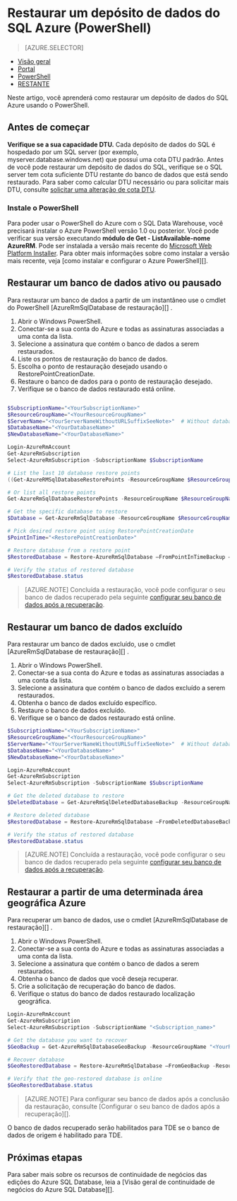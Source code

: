 <properties
   pageTitle="Restaurar um depósito de dados do SQL Azure (PowerShell) | Microsoft Azure"
   description="Tarefas do PowerShell para restaurar um depósito de dados do SQL Azure."
   services="sql-data-warehouse"
   documentationCenter="NA"
   authors="Lakshmi1812"
   manager="barbkess"
   editor=""/>

<tags
   ms.service="sql-data-warehouse"
   ms.devlang="NA"
   ms.topic="article"
   ms.tgt_pltfrm="NA"
   ms.workload="data-services"
   ms.date="09/21/2016"
   ms.author="lakshmir;barbkess;sonyama"/>

# <a name="restore-an-azure-sql-data-warehouse-powershell"></a>Restaurar um depósito de dados do SQL Azure (PowerShell)

> [AZURE.SELECTOR]
- [Visão geral][]
- [Portal][]
- [PowerShell][]
- [RESTANTE][]

Neste artigo, você aprenderá como restaurar um depósito de dados do SQL Azure usando o PowerShell.

## <a name="before-you-begin"></a>Antes de começar

**Verifique se a sua capacidade DTU.** Cada depósito de dados do SQL é hospedado por um SQL server (por exemplo, myserver.database.windows.net) que possui uma cota DTU padrão.  Antes de você pode restaurar um depósito de dados do SQL, verifique se o SQL server tem cota suficiente DTU restante do banco de dados que está sendo restaurado. Para saber como calcular DTU necessário ou para solicitar mais DTU, consulte [solicitar uma alteração de cota DTU][].

### <a name="install-powershell"></a>Instale o PowerShell

Para poder usar o PowerShell do Azure com o SQL Data Warehouse, você precisará instalar o Azure PowerShell versão 1.0 ou posterior.  Você pode verificar sua versão executando **módulo de Get - ListAvailable-nome AzureRM**.  Pode ser instalada a versão mais recente do [Microsoft Web Platform Installer][].  Para obter mais informações sobre como instalar a versão mais recente, veja [como instalar e configurar o Azure PowerShell][].

## <a name="restore-an-active-or-paused-database"></a>Restaurar um banco de dados ativo ou pausado

Para restaurar um banco de dados a partir de um instantâneo use o cmdlet do PowerShell [AzureRmSqlDatabase de restauração][] .

1. Abrir o Windows PowerShell.
2. Conectar-se a sua conta do Azure e todas as assinaturas associadas a uma conta da lista.
3. Selecione a assinatura que contém o banco de dados a serem restaurados.
4. Liste os pontos de restauração do banco de dados.
5. Escolha o ponto de restauração desejado usando o RestorePointCreationDate.
6. Restaure o banco de dados para o ponto de restauração desejado.
7. Verifique se o banco de dados restaurado está online.

```Powershell

$SubscriptionName="<YourSubscriptionName>"
$ResourceGroupName="<YourResourceGroupName>"
$ServerName="<YourServerNameWithoutURLSuffixSeeNote>"  # Without database.windows.net
$DatabaseName="<YourDatabaseName>"
$NewDatabaseName="<YourDatabaseName>"

Login-AzureRmAccount
Get-AzureRmSubscription
Select-AzureRmSubscription -SubscriptionName $SubscriptionName

# List the last 10 database restore points
((Get-AzureRMSqlDatabaseRestorePoints -ResourceGroupName $ResourceGroupName -ServerName $ServerName -DatabaseName ($DatabaseName).RestorePointCreationDate)[-10 .. -1]

# Or list all restore points
Get-AzureRmSqlDatabaseRestorePoints -ResourceGroupName $ResourceGroupName -ServerName $ServerName -DatabaseName $DatabaseName

# Get the specific database to restore
$Database = Get-AzureRmSqlDatabase -ResourceGroupName $ResourceGroupName -ServerName $ServerName -DatabaseName $DatabaseName

# Pick desired restore point using RestorePointCreationDate
$PointInTime="<RestorePointCreationDate>"  

# Restore database from a restore point
$RestoredDatabase = Restore-AzureRmSqlDatabase –FromPointInTimeBackup –PointInTime $PointInTime -ResourceGroupName $Database.ResourceGroupName -ServerName $Database.$ServerName -TargetDatabaseName $NewDatabaseName –ResourceId $Database.ResourceID

# Verify the status of restored database
$RestoredDatabase.status

```

>[AZURE.NOTE] Concluída a restauração, você pode configurar o seu banco de dados recuperado pela seguinte [configurar seu banco de dados após a recuperação][].


## <a name="restore-a-deleted-database"></a>Restaurar um banco de dados excluído

Para restaurar um banco de dados excluído, use o cmdlet [AzureRmSqlDatabase de restauração][] .

1. Abrir o Windows PowerShell.
2. Conectar-se a sua conta do Azure e todas as assinaturas associadas a uma conta da lista.
3. Selecione a assinatura que contém o banco de dados excluído a serem restaurados.
4. Obtenha o banco de dados excluído específico.
5. Restaure o banco de dados excluído.
6. Verifique se o banco de dados restaurado está online.

```Powershell
$SubscriptionName="<YourSubscriptionName>"
$ResourceGroupName="<YourResourceGroupName>"
$ServerName="<YourServerNameWithoutURLSuffixSeeNote>"  # Without database.windows.net
$DatabaseName="<YourDatabaseName>"
$NewDatabaseName="<YourDatabaseName>"

Login-AzureRmAccount
Get-AzureRmSubscription
Select-AzureRmSubscription -SubscriptionName $SubscriptionName

# Get the deleted database to restore
$DeletedDatabase = Get-AzureRmSqlDeletedDatabaseBackup -ResourceGroupName $ResourceGroupNam -ServerName $ServerName -DatabaseName $DatabaseName

# Restore deleted database
$RestoredDatabase = Restore-AzureRmSqlDatabase –FromDeletedDatabaseBackup –DeletionDate $DeletedDatabase.DeletionDate -ResourceGroupName $DeletedDatabase.ResourceGroupName -ServerName $DeletedDatabase.ServerName -TargetDatabaseName $NewDatabaseName –ResourceId $DeletedDatabase.ResourceID

# Verify the status of restored database
$RestoredDatabase.status
```

>[AZURE.NOTE] Concluída a restauração, você pode configurar o seu banco de dados recuperado pela seguinte [configurar seu banco de dados após a recuperação][].


## <a name="restore-from-an-azure-geographical-region"></a>Restaurar a partir de uma determinada área geográfica Azure

Para recuperar um banco de dados, use o cmdlet [AzureRmSqlDatabase de restauração][] .

1. Abrir o Windows PowerShell.
2. Conectar-se a sua conta do Azure e todas as assinaturas associadas a uma conta da lista.
3. Selecione a assinatura que contém o banco de dados a serem restaurados.
4. Obtenha o banco de dados que você deseja recuperar.
5. Crie a solicitação de recuperação do banco de dados.
6. Verifique o status do banco de dados restaurado localização geográfica.

```Powershell
Login-AzureRmAccount
Get-AzureRmSubscription
Select-AzureRmSubscription -SubscriptionName "<Subscription_name>"

# Get the database you want to recover
$GeoBackup = Get-AzureRmSqlDatabaseGeoBackup -ResourceGroupName "<YourResourceGroupName>" -ServerName "<YourServerName>" -DatabaseName "<YourDatabaseName>"

# Recover database
$GeoRestoredDatabase = Restore-AzureRmSqlDatabase –FromGeoBackup -ResourceGroupName "<YourResourceGroupName>" -ServerName "<YourTargetServer>" -TargetDatabaseName "<NewDatabaseName>" –ResourceId $GeoBackup.ResourceID

# Verify that the geo-restored database is online
$GeoRestoredDatabase.status
```

>[AZURE.NOTE] Para configurar seu banco de dados após a conclusão da restauração, consulte [Configurar o seu banco de dados após a recuperação][]. 


O banco de dados recuperado serão habilitados para TDE se o banco de dados de origem é habilitado para TDE.


## <a name="next-steps"></a>Próximas etapas
Para saber mais sobre os recursos de continuidade de negócios das edições do Azure SQL Database, leia a [Visão geral de continuidade de negócios do Azure SQL Database][].

<!--Image references-->

<!--Article references-->
[Visão geral sobre o continuidade de negócios banco de dados do SQL Azure]: sql-database-business-continuity.md
[Solicitar uma alteração de cota DTU]: ./sql-data-warehouse-get-started-create-support-ticket.md#request-quota-change
[Configurar seu banco de dados após a recuperação]: ./sql-database-disaster-recovery.md#configure-your-database-after-recovery
[Como instalar e configurar o PowerShell do Azure]: powershell-install-configure.md
[Visão geral]: ./sql-data-warehouse-restore-database-overview.md
[Portal]: ./sql-data-warehouse-restore-database-portal.md
[PowerShell]: ./sql-data-warehouse-restore-database-powershell.md
[RESTANTE]: ./sql-data-warehouse-restore-database-rest-api.md
[Configurar seu banco de dados após a recuperação]: ./sql-database-disaster-recovery.md#configure-your-database-after-recovery

<!--MSDN references-->
[Restaurar-AzureRmSqlDatabase]: https://msdn.microsoft.com/library/mt693390.aspx

<!--Other Web references-->
[Azure Portal]: https://portal.azure.com/
[Microsoft Web Platform Installer]: https://aka.ms/webpi-azps
